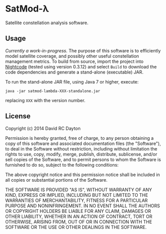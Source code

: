 # SatMod-&#x3bb;

Satellite constellation analysis software.

## Usage

*Currently a work-in-progress.* The purpose of this software is to efficiently
model satellite coverage, and possibly other useful constellation management
metrics. To build from source, import the project into [Nightcode][1] (tested
using version 0.3.12) and select `Build` to download the code dependencies and
generate a stand-alone (executable) JAR.

To run the stand-alone JAR file, using Java 7 or higher, execute:

    java -jar satmod-lambda-XXX-standalone.jar

replacing `XXX` with the version number.

## License

Copyright (c) 2014 David RC Dayton

Permission is hereby granted, free of charge, to any person obtaining a copy
of this software and associated documentation files (the "Software"), to deal
in the Software without restriction, including without limitation the rights
to use, copy, modify, merge, publish, distribute, sublicense, and/or sell
copies of the Software, and to permit persons to whom the Software is
furnished to do so, subject to the following conditions:

The above copyright notice and this permission notice shall be included in
all copies or substantial portions of the Software.

THE SOFTWARE IS PROVIDED "AS IS", WITHOUT WARRANTY OF ANY KIND, EXPRESS OR
IMPLIED, INCLUDING BUT NOT LIMITED TO THE WARRANTIES OF MERCHANTABILITY,
FITNESS FOR A PARTICULAR PURPOSE AND NONINFRINGEMENT. IN NO EVENT SHALL THE
AUTHORS OR COPYRIGHT HOLDERS BE LIABLE FOR ANY CLAIM, DAMAGES OR OTHER
LIABILITY, WHETHER IN AN ACTION OF CONTRACT, TORT OR OTHERWISE, ARISING FROM,
OUT OF OR IN CONNECTION WITH THE SOFTWARE OR THE USE OR OTHER DEALINGS IN
THE SOFTWARE.


[1]: https://nightcode.info/
